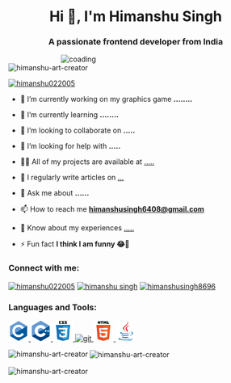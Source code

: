 <h1 align="center">Hi 👋, I'm Himanshu Singh</h1>
<h3 align="center">A passionate frontend developer from India</h3>
<img align ="right"alt="coading"width="400" src="https://images.yourstory.com/cs/1/be1a9aa0-f94e-11e8-9dfb-d73ab0a77acb/hire-full-stack-developers1546507474317.gif">

<p align="left"> <img src="https://komarev.com/ghpvc/?username=himanshu-art-creator&label=Profile%20views&color=0e75b6&style=flat" alt="himanshu-art-creator" /> </p>

<p align="left"> <a href="https://twitter.com/himanshu022005" target="blank"><img src="https://img.shields.io/twitter/follow/himanshu022005?logo=twitter&style=for-the-badge" alt="himanshu022005" /></a> </p>

- 🔭 I’m currently working on my graphics game **........**

- 🌱 I’m currently learning **........**

- 👯 I’m looking to collaborate on **.....**

- 🤝 I’m looking for help with **.....**

- 👨‍💻 All of my projects are available at [.....](.....)

- 📝 I regularly write articles on [...](...)

- 💬 Ask me about **......**

- 📫 How to reach me **himanshusingh6408@gmail.com**

- 📄 Know about my experiences [.....](.....)

- ⚡ Fun fact **I think I am funny 😂🤣**

<h3 align="left">Connect with me:</h3>
<p align="left">
<a href="https://twitter.com/himanshu022005" target="blank"><img align="center" src="https://raw.githubusercontent.com/rahuldkjain/github-profile-readme-generator/master/src/images/icons/Social/twitter.svg" alt="himanshu022005" height="30" width="40" /></a>
<a href="https://linkedin.com/in/himanshu singh" target="blank"><img align="center" src="https://raw.githubusercontent.com/rahuldkjain/github-profile-readme-generator/master/src/images/icons/Social/linked-in-alt.svg" alt="himanshu singh" height="30" width="40" /></a>
<a href="https://instagram.com/himanshusingh8696" target="blank"><img align="center" src="https://raw.githubusercontent.com/rahuldkjain/github-profile-readme-generator/master/src/images/icons/Social/instagram.svg" alt="himanshusingh8696" height="30" width="40" /></a>
</p>

<h3 align="left">Languages and Tools:</h3>
<p align="left"> <a href="https://www.cprogramming.com/" target="_blank" rel="noreferrer"> <img src="https://raw.githubusercontent.com/devicons/devicon/master/icons/c/c-original.svg" alt="c" width="40" height="40"/> </a> <a href="https://www.w3schools.com/cpp/" target="_blank" rel="noreferrer"> <img src="https://raw.githubusercontent.com/devicons/devicon/master/icons/cplusplus/cplusplus-original.svg" alt="cplusplus" width="40" height="40"/> </a> <a href="https://www.w3schools.com/css/" target="_blank" rel="noreferrer"> <img src="https://raw.githubusercontent.com/devicons/devicon/master/icons/css3/css3-original-wordmark.svg" alt="css3" width="40" height="40"/> </a> <a href="https://git-scm.com/" target="_blank" rel="noreferrer"> <img src="https://www.vectorlogo.zone/logos/git-scm/git-scm-icon.svg" alt="git" width="40" height="40"/> </a> <a href="https://www.w3.org/html/" target="_blank" rel="noreferrer"> <img src="https://raw.githubusercontent.com/devicons/devicon/master/icons/html5/html5-original-wordmark.svg" alt="html5" width="40" height="40"/> </a> <a href="https://www.java.com" target="_blank" rel="noreferrer"> <img src="https://raw.githubusercontent.com/devicons/devicon/master/icons/java/java-original.svg" alt="java" width="40" height="40"/> </a> </p>

<p><img align="left" src="https://github-readme-stats.vercel.app/api/top-langs?username=himanshu-art-creator&show_icons=true&locale=en&layout=compact" alt="himanshu-art-creator" /></p>

<p>&nbsp;<img align="center" src="https://github-readme-stats.vercel.app/api?username=himanshu-art-creator&show_icons=true&locale=en" alt="himanshu-art-creator" /></p>

<p><img align="center" src="https://github-readme-streak-stats.herokuapp.com/?user=himanshu-art-creator&" alt="himanshu-art-creator" /></p>
